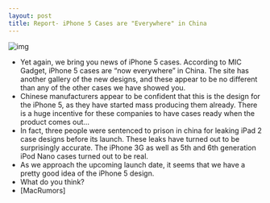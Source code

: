 ```yaml
---
layout: post
title: Report- iPhone 5 Cases are "Everywhere" in China
---
```

![img](http://media.idownloadblog.com/wp-content/uploads/2011/07/iPhone-5-Cases-Rumors.jpg)
* Yet again, we bring you news of iPhone 5 cases. According to MIC Gadget, iPhone 5 cases are “now everywhere” in China. The site has another gallery of the new designs, and these appear to be no different than any of the other cases we have showed you.
* Chinese manufacturers appear to be confident that this is the design for the iPhone 5, as they have started mass producing them already. There is a huge incentive for these companies to have cases ready when the product comes out…
* In fact, three people were sentenced to prison in china for leaking iPad 2 case designs before its launch. These leaks have turned out to be surprisingly accurate. The iPhone 3G as well as 5th and 6th generation iPod Nano cases turned out to be real.
* As we approach the upcoming launch date, it seems that we have a pretty good idea of the iPhone 5 design.
* What do you think?
* [MacRumors]

